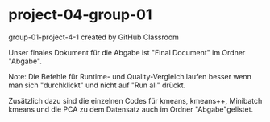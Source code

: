 # project-04-group-01
group-01-project-4-1 created by GitHub Classroom

Unser finales Dokument für die Abgabe ist "Final Document" im Ordner "Abgabe".

Note: Die Befehle für Runtime- und Quality-Vergleich laufen besser wenn man sich "durchklickt" und nicht auf "Run all" drückt.


Zusätzlich dazu sind die einzelnen Codes für kmeans, kmeans++, Minibatch kmeans und die PCA zu dem Datensatz auch im Ordner "Abgabe"gelistet.
